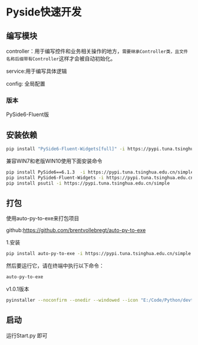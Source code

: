 # Pyside快速开发



## 编写模块

controller：用于编写控件和业务相关操作的地方，`需要继承Controller类，且文件名称后缀带有Controller`这样才会被自动初始化。

service:用于编写具体逻辑

config: 全局配置

### 版本

PySide6-Fluent版

## 安装依赖

```bash
pip install "PySide6-Fluent-Widgets[full]" -i https://pypi.tuna.tsinghua.edu.cn/simple
```

兼容WIN7和老版WIN10使用下面安装命令

```bash
pip install PySide6==6.1.3  -i https://pypi.tuna.tsinghua.edu.cn/simple
pip install PySide6-Fluent-Widgets -i https://pypi.tuna.tsinghua.edu.cn/simple
pip install psutil -i https://pypi.tuna.tsinghua.edu.cn/simple
```



## 打包

使用auto-py-to-exe来打包项目

github:https://github.com/brentvollebregt/auto-py-to-exe

1.安装

```bash
pip install auto-py-to-exe -i https://pypi.tuna.tsinghua.edu.cn/simple
```

然后要运行它，请在终端中执行以下命令：

```bash
auto-py-to-exe
```

v1.0.1版本

```bash
pyinstaller --noconfirm --onedir --windowed --icon "E:/Code/Python/devtools/res/favicon.ico" --name "Lightr的小工具" --add-data "E:/Code/Python/devtools/res/log.png;."  "E:/Code/Python/devtools/Start.py"
```



## 启动

运行Start.py 即可